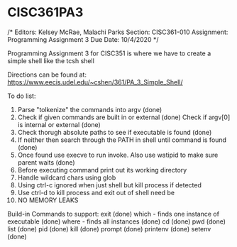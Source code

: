 # CISC361PA3

/*
Editors: Kelsey McRae, Malachi Parks
Section: CISC361-010
Assignment: Programming Assignment 3
Due Date: 10/4/2020
*/

Programming Assignment 3 for CISC351 is where we have to create a simple shell like the tcsh shell

Directions can be found at: https://www.eecis.udel.edu/~cshen/361/PA_3_Simple_Shell/


To do list:
1. Parse "tolkenize" the commands into argv (done)
2. Check if given commands are built in or external (done)
	Check if argv[0] is internal or external (done)
3. Check thorugh absolute paths to see if executable is found (done)
4. If neither then search through the PATH in shell until command is found (done)
5. Once found use execve to run invoke. Also use watipid to make sure parent waits (done)
6. Before executing command print out its working directory
7. Handle wildcard chars using glob
8. Using ctrl-c ignored when just shell but kill process if detected
9. Use ctrl-d to kill process and exit out of shell need be
10. NO MEMORY LEAKS


Build-in Commands to support:
	exit (done)
	which - finds one instance of executable (done)
	where - finds all instances (done)
	cd (done)
	pwd (done)
	list (done)
	pid (done)
	kill (done)
	prompt (done)
	printenv (done)
	setenv (done)

